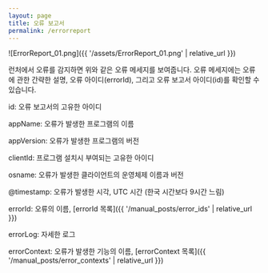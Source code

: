 ```yaml
---
layout: page
title: 오류 보고서
permalink: /errorreport
---
```


![ErrorReport_01.png]({{ '/assets/ErrorReport_01.png' | relative_url }})

런처에서 오류를 감지하면 위와 같은 오류 메세지를 보여줍니다. 오류 메세지에는 오류에 관한 간략한 설명, 오류 아이디(errorId), 그리고 오류 보고서 아이디(id)를 확인할 수 있습니다.

id: 오류 보고서의 고유한 아이디

appName: 오류가 발생한 프로그램의 이름

appVersion: 오류가 발생한 프로그램의 버전

clientId: 프로그램 설치시 부여되는 고유한 아이디

osname: 오류가 발생한 클라이언트의 운영체제 이름과 버전

@timestamp: 오류가 발생한 시각, UTC 시간 (한국 시간보다 9시간 느림)

errorId: 오류의 이름, [errorId 목록]({{ '/manual_posts/error_ids' | relative_url }})

errorLog: 자세한 로그

errorContext: 오류가 발생한 기능의 이름, [errorContext 목록]({{ '/manual_posts/error_contexts' | relative_url }})